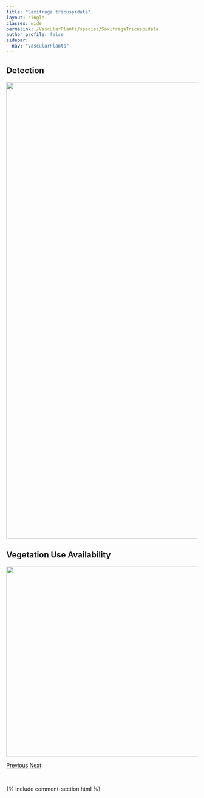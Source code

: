 ```yaml
---
title: "Saxifraga tricuspidata"
layout: single
classes: wide
permalink: /VascularPlants/species/SaxifragaTricuspidata
author_profile: false
sidebar:
  nav: "VascularPlants"
---
```


<h2>Detection</h2>

<a href="https://drive.google.com/uc?export=view&id=18yqkoYVN-QJAju0shl8PzgUW76EJE3B1">
<img src="https://drive.google.com/uc?export=view&id=18yqkoYVN-QJAju0shl8PzgUW76EJE3B1" height = "1200" width = "800">
</a>


<h2>Vegetation Use Availability</h2>

<a href="https://drive.google.com/uc?export=view&id=1sIdtITkTX6w9RSX66CXJDR8A6JIVIt4J">
<img src="https://drive.google.com/uc?export=view&id=1sIdtITkTX6w9RSX66CXJDR8A6JIVIt4J" height = "500" width = "1000">
</a>


<a href="/DevelopmentWebsite/VascularPlants/species/SaxifragaOppositifolia" class="pagination--pager" title="Saxifraga oppositifolia">Previous</a> <a href="/DevelopmentWebsite/VascularPlants/species/SceptridiumMultifidum" class="pagination--pager" title="Sceptridium multifidum">Next</a>

<p>&nbsp;</p>

{% include comment-section.html %}
